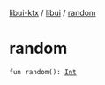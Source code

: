 [libui-ktx](../index.md) / [libui](index.md) / [random](./random.md)

# random

`fun random(): `[`Int`](https://kotlinlang.org/api/latest/jvm/stdlib/kotlin/-int/index.html)